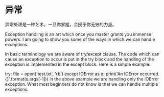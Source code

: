 # 异常

异常处理是一种艺术，一旦你掌握，会授予你无穷的力量。

Exception handling is an art which once you master grants you immense powers. I am going to show you some of the ways in which we can handle exceptions.

In basic terminology we are aware of try/except clause. The code which can cause an exception to occur is put in the try block and the handling of the exception is implemented in the except block. Here is a simple example:

try:
    file = open('test.txt', 'rb')
except IOError as e:
    print('An IOError occurred. {}'.format(e.args[-1]))
In the above example we are handling only the IOError exception. What most beginners do not know is that we can handle multiple exceptions.